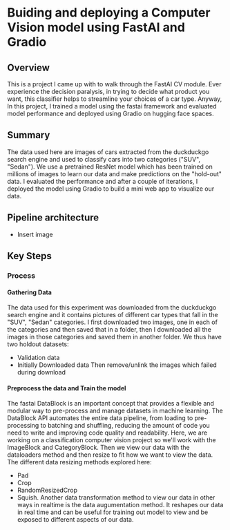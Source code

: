 # Buiding and deploying a Computer Vision model using FastAI and Gradio

## Overview
This is a project I came up with to walk through the FastAI CV module. Ever experience the decision paralysis, in trying to decide what product you want, this classifier helps to streamline your choices of a car type. Anyway, In this project, I trained a model using the fastai framework and evaluated model performance and deployed using Gradio on hugging face spaces.

## Summary
The data used here are images of cars extracted from the duckduckgo search engine and used to classify cars into two categories ("SUV", "Sedan"). We use a pretrained ResNet model which has been trained on millions of images to learn our data and make predictions on the "hold-out" data. I evaluated the performance and after a couple of iterations, I deployed the model using Gradio to build a mini web app to visualize our data.

## Pipeline architecture
* Insert image

## Key Steps
### Process

#### Gathering Data
The data used for this experiment was downloaded from the duckduckgo search engine and it contains pictures of different car types that fall in the "SUV", "Sedan" categories. I first downloaded two images, one in each of the categories and then saved that in a folder, then I downloaded all the images in those categories and saved them in another folder. We thus have two holdout datasets:
- Validation data
- Initially Downloaded data
Then remove/unlink the images which failed during download

#### Preprocess the data and Train the model
The fastai DataBlock is an important concept that provides a flexible and modular way to pre-process and manage datasets in machine learning.
The DataBlock API automates the entire data pipeline, from loading to pre-processing to batching and shuffling, reducing the amount of code you need to write and improving code quality and readability.
Here, we are working on a classification computer vision project so we'll work with the ImageBlock and CategoryBlock. Then we view our data with the dataloaders method and then resize to fit how we want to view the data. 
The different data resizing methods explored here:
* Pad
* Crop
* RandomResizedCrop
* Squish.
Another data transformation method to view our data in other ways in realtime is the data augumentation method. It reshapes our data in real time and can be useful for training out model to view and be exposed to different aspects of our data.
